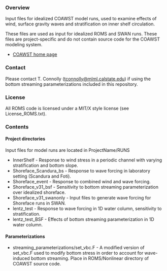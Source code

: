 ### Overview

Input files for idealized COAWST model runs, used to examine effects of wind, surface gravity waves and stratification on inner shelf circulation. 

These files are used as input for idealized ROMS and SWAN runs. These files are project-specific and do not contain source code for the COAWST modeling system.

* [COAWST home page](https://www.usgs.gov/software/coupled-ocean-atmosphere-wave-sediment-transport-coawst-modeling-system)

### Contact

Please contact T. Connolly (tconnolly@mlml.calstate.edu) if using the bottom streaming parameterizations included in this repository.

### License

All ROMS code is licensed under a MIT/X style license (see License_ROMS.txt).

### Contents

#### Project directories

Input files for model runs are located in ProjectName/RUNS

* InnerShelf - Response to wind stress in a periodic channel with varying stratification and bottom slope.
* Shoreface_Scandura_bs - Response to wave forcing in laboratory setting (Scandura and Foti).
* Shoreface_event	- Response to combined wind and wave forcing.
* Shoreface_v31_bsf - Sensitivity to bottom streaming parameterization over idealized shoreface.
* Shoreface_v31_swanonly - Input files to generate wave forcing for Shoreface runs in SWAN.
* lentz_test - Response to wave forcing in 1D water column, sensitivity to stratification.
* lentz_test_BSF - Effects of bottom streaming parameterization in 1D water column.

#### Parameterizations

* streaming_parameterizations/set_vbc.F - A modified version of set_vbc.F used to modify bottom stress in order to account for wave-induced bottom streaming. Place in ROMS/Nonlinear directory of COAWST source code.
